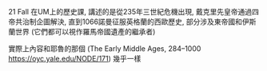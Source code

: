 21 Fall 在UM上的歷史課, 講述的是從235年三世紀危機出現, 戴克里先皇帝通過四帝共治制企圖解決, 直到1066諾曼征服英格蘭的西歐歷史, 部分涉及東帝國和伊斯蘭世界 (它們都可以視作羅馬帝國遺產的繼承者)

實際上內容和耶魯的那個 (The Early Middle Ages, 284–1000 https://oyc.yale.edu/NODE/171) 幾乎一樣 
